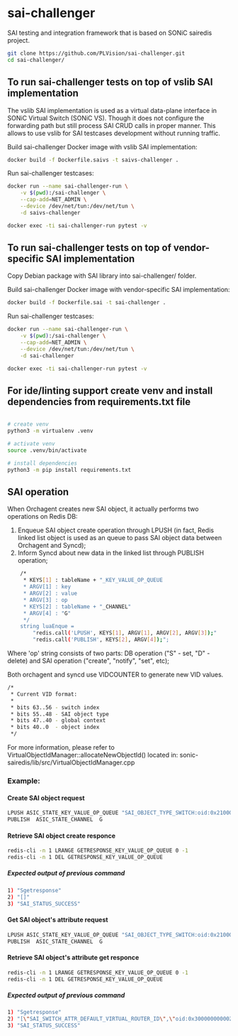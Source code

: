 # sai-challenger
SAI testing and integration framework that is based on SONiC sairedis project.

```sh
git clone https://github.com/PLVision/sai-challenger.git
cd sai-challenger/
```

## To run sai-challenger tests on top of vslib SAI implementation

The vslib SAI implementation is used as a virtual data-plane interface in SONiC Virtual Switch (SONiC VS). Though it does not configure the forwarding path but still process SAI CRUD calls in proper manner. This allows to use vslib for SAI testcases development without running traffic.

Build sai-challenger Docker image with vslib SAI implementation:
```sh
docker build -f Dockerfile.saivs -t saivs-challenger .
```

Run sai-challenger testcases:
```sh
docker run --name sai-challenger-run \
	-v $(pwd):/sai-challenger \
	--cap-add=NET_ADMIN \
	--device /dev/net/tun:/dev/net/tun \
	-d saivs-challenger

docker exec -ti sai-challenger-run pytest -v
```

## To run sai-challenger tests on top of vendor-specific SAI implementation

Copy Debian package with SAI library into sai-challenger/ folder.

Build sai-challenger Docker image with vendor-specific SAI implementation:
```sh
docker build -f Dockerfile.sai -t sai-challenger .
```

Run sai-challenger testcases:
```sh
docker run --name sai-challenger-run \
	-v $(pwd):/sai-challenger \
	--cap-add=NET_ADMIN \
	--device /dev/net/tun:/dev/net/tun \
	-d sai-challenger

docker exec -ti sai-challenger-run pytest -v
```

## For ide/linting support create venv and install dependencies from requirements.txt file
```sh

# create venv
python3 -m virtualenv .venv

# activate venv
source .venv/bin/activate

# install dependencies
python3 -m pip install requirements.txt

```

## SAI operation
When Orchagent creates new SAI object, it actually performs two operations on Redis DB:
1. Enqueue SAI object create operation through LPUSH (in fact, Redis linked list object
   is used as an queue to pass SAI object data between Orchagent and Syncd);
2. Inform Syncd about new data in the linked list through PUBLISH operation;

```sh
    /*
     * KEYS[1] : tableName + "_KEY_VALUE_OP_QUEUE
     * ARGV[1] : key
     * ARGV[2] : value
     * ARGV[3] : op
     * KEYS[2] : tableName + "_CHANNEL"
     * ARGV[4] : "G"
     */
    string luaEnque =
        "redis.call('LPUSH', KEYS[1], ARGV[1], ARGV[2], ARGV[3]);"
        "redis.call('PUBLISH', KEYS[2], ARGV[4]);";
```

Where 'op' string consists of two parts: DB operation ("S" - set, "D" - delete) and
SAI operation ("create", "notify", "set", etc);

Both orchagent and syncd use VIDCOUNTER to generate new VID values.

```sh
/*
 * Current VID format:
 *
 * bits 63..56 - switch index
 * bits 55..48 - SAI object type
 * bits 47..40 - global context
 * bits 40..0  - object index
 */
```
For more information, please refer to VirtualObjectIdManager::allocateNewObjectId() located in:
sonic-sairedis/lib/src/VirtualObjectIdManager.cpp


### Example:

#### Create SAI object request
```sh
LPUSH ASIC_STATE_KEY_VALUE_OP_QUEUE "SAI_OBJECT_TYPE_SWITCH:oid:0x21000000000000" '["SAI_SWITCH_ATTR_INIT_SWITCH","true","SAI_SWITCH_ATTR_SRC_MAC_ADDRESS","52:54:00:EE:BB:70"]' Screate
PUBLISH  ASIC_STATE_CHANNEL  G
```

#### Retrieve SAI object create responce
```sh
redis-cli -n 1 LRANGE GETRESPONSE_KEY_VALUE_OP_QUEUE 0 -1
redis-cli -n 1 DEL GETRESPONSE_KEY_VALUE_OP_QUEUE
```

##### Expected output of previous command
```sh
1) "Sgetresponse"
2) "[]"
3) "SAI_STATUS_SUCCESS"
```

#### Get SAI object's attribute request
```sh
LPUSH ASIC_STATE_KEY_VALUE_OP_QUEUE "SAI_OBJECT_TYPE_SWITCH:oid:0x21000000000000" '["SAI_SWITCH_ATTR_DEFAULT_VIRTUAL_ROUTER_ID","oid:0x0"]' Sget
PUBLISH  ASIC_STATE_CHANNEL  G
```

#### Retrieve SAI object's attribute get responce
```sh
redis-cli -n 1 LRANGE GETRESPONSE_KEY_VALUE_OP_QUEUE 0 -1
redis-cli -n 1 DEL GETRESPONSE_KEY_VALUE_OP_QUEUE
```

##### Expected output of previous command
```sh
1) "Sgetresponse"
2) "[\"SAI_SWITCH_ATTR_DEFAULT_VIRTUAL_ROUTER_ID\",\"oid:0x3000000000022\"]"
3) "SAI_STATUS_SUCCESS"
```


